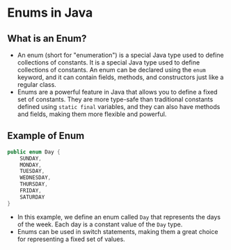 # Enums in Java

## What is an Enum?
- An enum (short for "enumeration") is a special Java type used to define collections of constants. It is a special Java type used to define collections of constants. An enum can be declared using the `enum` keyword, and it can contain fields, methods, and constructors just like a regular class.
- Enums are a powerful feature in Java that allows you to define a fixed set of constants. They are more type-safe than traditional constants defined using `static final` variables, and they can also have methods and fields, making them more flexible and powerful.

## Example of Enum
```java
public enum Day {
    SUNDAY,
    MONDAY,
    TUESDAY,
    WEDNESDAY,
    THURSDAY,
    FRIDAY,
    SATURDAY
}
```
- In this example, we define an enum called `Day` that represents the days of the week. Each day is a constant value of the `Day` type.
- Enums can be used in switch statements, making them a great choice for representing a fixed set of values.


